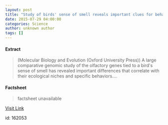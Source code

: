 ```yaml
---
layout: post
title: "Study of birds' sense of smell reveals important clues for behavior and adaptation"
date: 2015-07-29 04:00:00
categories: Science
author: unknown author
tags: []
---
```



#### Extract
>(Molecular Biology and Evolution (Oxford University Press)) A large comparative genomic study of the olfactory genes tied to a bird's sense of smell has revealed important differences that correlate with their ecological niches and specific behaviors....

#### Factsheet
>factsheet unavailable

[Visit Link](http://www.eurekalert.org/pub_releases/2015-07/mbae-sob072915.php)

id:  162053


